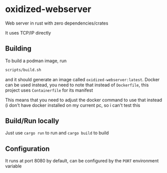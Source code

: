 # oxidized-webserver

Web server in rust with zero dependencies/crates

It uses TCP/IP directly

## Building

To build a podman image, run
```bash
scripts/build.sh
```
and it should generate an image called `oxidized-webserver:latest`. Docker can be used instead, you need to note that instead of `Dockerfile`, this project uses `Containerfile` for its manifest

This means that you need to adjust the docker command to use that instead (i don't have docker installed on my current pc, so i can't test this

## Build/Run locally

Just use `cargo run` to run and `cargo build` to build

## Configuration

It runs at port 8080 by default, can be configured by the `PORT` environment variable
